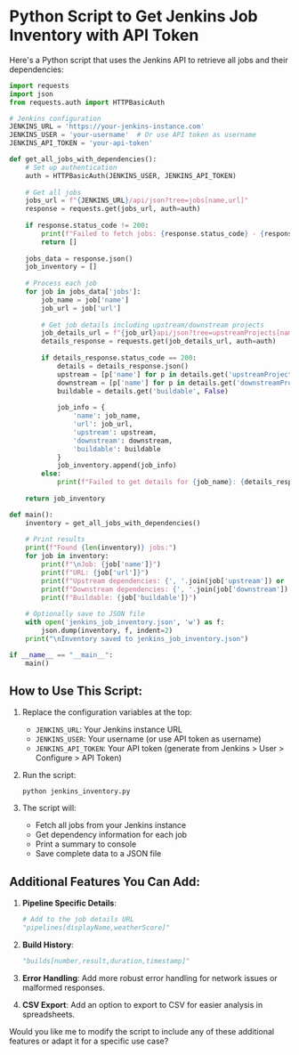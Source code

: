 # Python Script to Get Jenkins Job Inventory with API Token

Here's a Python script that uses the Jenkins API to retrieve all jobs and their dependencies:

```python
import requests
import json
from requests.auth import HTTPBasicAuth

# Jenkins configuration
JENKINS_URL = 'https://your-jenkins-instance.com'
JENKINS_USER = 'your-username'  # Or use API token as username
JENKINS_API_TOKEN = 'your-api-token'

def get_all_jobs_with_dependencies():
    # Set up authentication
    auth = HTTPBasicAuth(JENKINS_USER, JENKINS_API_TOKEN)
    
    # Get all jobs
    jobs_url = f"{JENKINS_URL}/api/json?tree=jobs[name,url]"
    response = requests.get(jobs_url, auth=auth)
    
    if response.status_code != 200:
        print(f"Failed to fetch jobs: {response.status_code} - {response.text}")
        return []
    
    jobs_data = response.json()
    job_inventory = []
    
    # Process each job
    for job in jobs_data['jobs']:
        job_name = job['name']
        job_url = job['url']
        
        # Get job details including upstream/downstream projects
        job_details_url = f"{job_url}api/json?tree=upstreamProjects[name],downstreamProjects[name],buildable"
        details_response = requests.get(job_details_url, auth=auth)
        
        if details_response.status_code == 200:
            details = details_response.json()
            upstream = [p['name'] for p in details.get('upstreamProjects', [])]
            downstream = [p['name'] for p in details.get('downstreamProjects', [])]
            buildable = details.get('buildable', False)
            
            job_info = {
                'name': job_name,
                'url': job_url,
                'upstream': upstream,
                'downstream': downstream,
                'buildable': buildable
            }
            job_inventory.append(job_info)
        else:
            print(f"Failed to get details for {job_name}: {details_response.status_code}")
    
    return job_inventory

def main():
    inventory = get_all_jobs_with_dependencies()
    
    # Print results
    print(f"Found {len(inventory)} jobs:")
    for job in inventory:
        print(f"\nJob: {job['name']}")
        print(f"URL: {job['url']}")
        print(f"Upstream dependencies: {', '.join(job['upstream']) or 'None'}")
        print(f"Downstream dependencies: {', '.join(job['downstream']) or 'None'}")
        print(f"Buildable: {job['buildable']}")
    
    # Optionally save to JSON file
    with open('jenkins_job_inventory.json', 'w') as f:
        json.dump(inventory, f, indent=2)
    print("\nInventory saved to jenkins_job_inventory.json")

if __name__ == "__main__":
    main()
```

## How to Use This Script:

1. Replace the configuration variables at the top:
   - `JENKINS_URL`: Your Jenkins instance URL
   - `JENKINS_USER`: Your username (or use API token as username)
   - `JENKINS_API_TOKEN`: Your API token (generate from Jenkins > User > Configure > API Token)

2. Run the script:
   ```
   python jenkins_inventory.py
   ```

3. The script will:
   - Fetch all jobs from your Jenkins instance
   - Get dependency information for each job
   - Print a summary to console
   - Save complete data to a JSON file

## Additional Features You Can Add:

1. **Pipeline Specific Details**:
   ```python
   # Add to the job details URL
   "pipelines[displayName,weatherScore]"
   ```

2. **Build History**:
   ```python
   "builds[number,result,duration,timestamp]"
   ```

3. **Error Handling**:
   Add more robust error handling for network issues or malformed responses.

4. **CSV Export**:
   Add an option to export to CSV for easier analysis in spreadsheets.

Would you like me to modify the script to include any of these additional features or adapt it for a specific use case?
